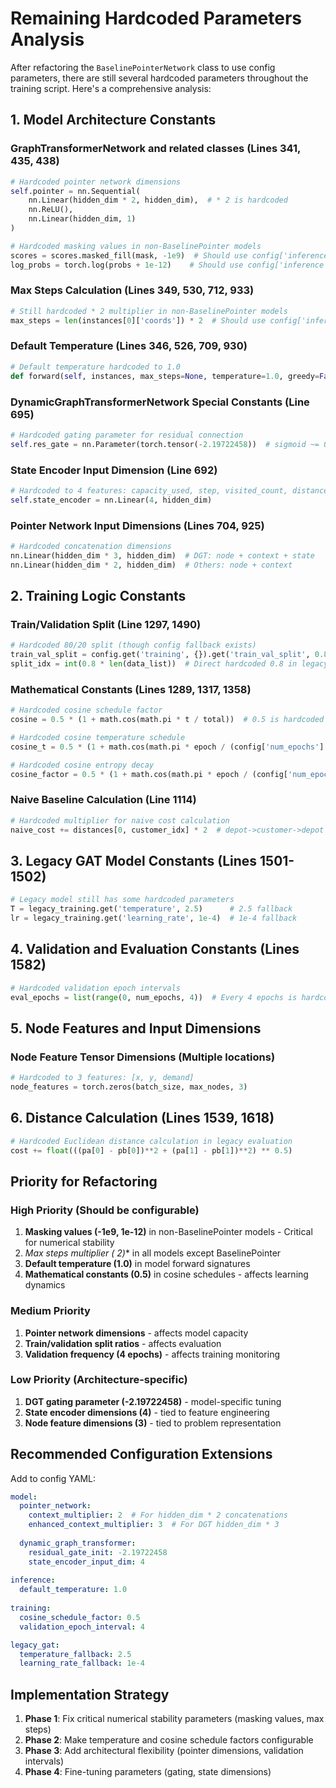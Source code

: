 # Remaining Hardcoded Parameters Analysis

After refactoring the `BaselinePointerNetwork` class to use config parameters, there are still several hardcoded parameters throughout the training script. Here's a comprehensive analysis:

## 1. Model Architecture Constants

### GraphTransformerNetwork and related classes (Lines 341, 435, 438)
```python
# Hardcoded pointer network dimensions
self.pointer = nn.Sequential(
    nn.Linear(hidden_dim * 2, hidden_dim),  # * 2 is hardcoded
    nn.ReLU(),
    nn.Linear(hidden_dim, 1)
)

# Hardcoded masking values in non-BaselinePointer models
scores = scores.masked_fill(mask, -1e9)  # Should use config['inference']['masked_score_value']
log_probs = torch.log(probs + 1e-12)    # Should use config['inference']['log_prob_epsilon']
```

### Max Steps Calculation (Lines 349, 530, 712, 933)
```python
# Still hardcoded * 2 multiplier in non-BaselinePointer models
max_steps = len(instances[0]['coords']) * 2  # Should use config['inference']['max_steps_multiplier']
```

### Default Temperature (Lines 346, 526, 709, 930)  
```python
# Default temperature hardcoded to 1.0
def forward(self, instances, max_steps=None, temperature=1.0, greedy=False):
```

### DynamicGraphTransformerNetwork Special Constants (Line 695)
```python
# Hardcoded gating parameter for residual connection
self.res_gate = nn.Parameter(torch.tensor(-2.19722458))  # sigmoid ~= 0.1
```

### State Encoder Input Dimension (Line 692)
```python
# Hardcoded to 4 features: capacity_used, step, visited_count, distance_from_depot
self.state_encoder = nn.Linear(4, hidden_dim)
```

### Pointer Network Input Dimensions (Lines 704, 925)
```python
# Hardcoded concatenation dimensions
nn.Linear(hidden_dim * 3, hidden_dim)  # DGT: node + context + state
nn.Linear(hidden_dim * 2, hidden_dim)  # Others: node + context
```

## 2. Training Logic Constants

### Train/Validation Split (Line 1297, 1490)
```python
# Hardcoded 80/20 split (though config fallback exists)
train_val_split = config.get('training', {}).get('train_val_split', 0.8)  # 0.8 is hardcoded fallback
split_idx = int(0.8 * len(data_list))  # Direct hardcoded 0.8 in legacy training
```

### Mathematical Constants (Lines 1289, 1317, 1358)
```python
# Hardcoded cosine schedule factor
cosine = 0.5 * (1 + math.cos(math.pi * t / total))  # 0.5 is hardcoded

# Hardcoded cosine temperature schedule
cosine_t = 0.5 * (1 + math.cos(math.pi * epoch / (config['num_epochs'] - 1)))  # 0.5 hardcoded

# Hardcoded cosine entropy decay
cosine_factor = 0.5 * (1 + math.cos(math.pi * epoch / (config['num_epochs'] - 1)))  # 0.5 hardcoded
```

### Naive Baseline Calculation (Line 1114)
```python
# Hardcoded multiplier for naive cost calculation  
naive_cost += distances[0, customer_idx] * 2  # depot->customer->depot = * 2
```

## 3. Legacy GAT Model Constants (Lines 1501-1502)
```python
# Legacy model still has some hardcoded parameters
T = legacy_training.get('temperature', 2.5)      # 2.5 fallback
lr = legacy_training.get('learning_rate', 1e-4)  # 1e-4 fallback
```

## 4. Validation and Evaluation Constants (Lines 1582)
```python
# Hardcoded validation epoch intervals
eval_epochs = list(range(0, num_epochs, 4))  # Every 4 epochs is hardcoded
```

## 5. Node Features and Input Dimensions

### Node Feature Tensor Dimensions (Multiple locations)
```python
# Hardcoded to 3 features: [x, y, demand]
node_features = torch.zeros(batch_size, max_nodes, 3)
```

## 6. Distance Calculation (Lines 1539, 1618)
```python
# Hardcoded Euclidean distance calculation in legacy evaluation
cost += float(((pa[0] - pb[0])**2 + (pa[1] - pb[1])**2) ** 0.5)
```

## Priority for Refactoring

### High Priority (Should be configurable)
1. **Masking values (-1e9, 1e-12)** in non-BaselinePointer models - Critical for numerical stability
2. **Max steps multiplier (* 2)** in all models except BaselinePointer
3. **Default temperature (1.0)** in model forward signatures
4. **Mathematical constants (0.5)** in cosine schedules - affects learning dynamics

### Medium Priority  
1. **Pointer network dimensions** - affects model capacity
2. **Train/validation split ratios** - affects evaluation
3. **Validation frequency (4 epochs)** - affects training monitoring

### Low Priority (Architecture-specific)
1. **DGT gating parameter (-2.19722458)** - model-specific tuning
2. **State encoder dimensions (4)** - tied to feature engineering
3. **Node feature dimensions (3)** - tied to problem representation

## Recommended Configuration Extensions

Add to config YAML:
```yaml
model:
  pointer_network:
    context_multiplier: 2  # For hidden_dim * 2 concatenations
    enhanced_context_multiplier: 3  # For DGT hidden_dim * 3
  
  dynamic_graph_transformer:
    residual_gate_init: -2.19722458
    state_encoder_input_dim: 4
  
inference:
  default_temperature: 1.0
  
training:
  cosine_schedule_factor: 0.5
  validation_epoch_interval: 4

legacy_gat:
  temperature_fallback: 2.5
  learning_rate_fallback: 1e-4
```

## Implementation Strategy

1. **Phase 1**: Fix critical numerical stability parameters (masking values, max steps)
2. **Phase 2**: Make temperature and cosine schedule factors configurable  
3. **Phase 3**: Add architectural flexibility (pointer dimensions, validation intervals)
4. **Phase 4**: Fine-tuning parameters (gating, state dimensions)

